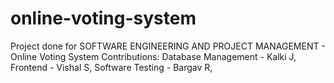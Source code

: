 # online-voting-system
Project done for SOFTWARE ENGINEERING AND PROJECT MANAGEMENT - Online Voting System
Contributions:
Database Management - Kalki J,
Frontend - Vishal S,
Software Testing - Bargav R,
